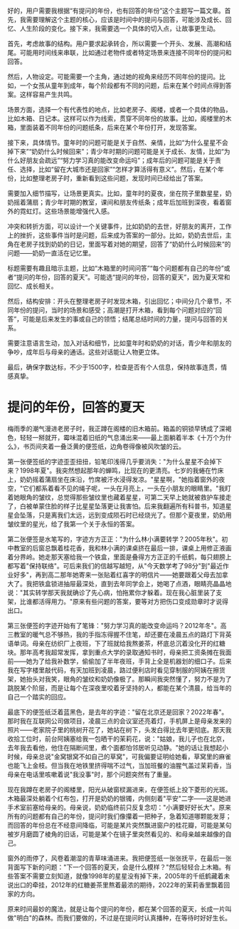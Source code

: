 <ReasoningChainRenderer>
好的，用户需要我根据“有提问的年份，也有回答的年份”这个主题写一篇文章。首先，我需要理解这个主题的核心，应该是时间中的提问与回答，可能涉及成长、回忆、人生阶段的变化。接下来，我需要选一个具体的切入点，让故事更生动。

首先，考虑故事的结构。用户要求起承转合，所以需要一个开头、发展、高潮和结尾。可能用时间线来串联，比如通过老物件或者特定场景来连接不同年份的提问和回答。

然后，人物设定。可能需要一个主角，通过她的视角来经历不同年份的提问。比如，一个女孩从童年到成年，每个阶段都有不同的问题，后来在某个时间点得到答案。这样容易产生共鸣。

场景方面，选择一个有代表性的地点，比如老房子、阁楼，或者一个具体的物品，比如木箱、日记本。这样可以作为线索，贯穿不同年份的故事。比如，阁楼里的木箱，里面装着不同年份的问题纸条，后来在某个年份打开，发现答案。

接下来，具体情节。童年时的问题可能是关于自然、亲情，比如“为什么星星不会掉下来”“奶奶什么时候回来”；青少年时期的问题可能是关于成长、友情，比如“为什么好朋友会疏远”“努力学习真的能改变命运吗”；成年后的问题可能是关于责任、选择，比如“留在大城市还是回家”“怎样才算活得有意义”。然后，在某个年份，比如整理老房子时，重新看到这些问题，发现时间已经给出了答案。

需要加入细节描写，让场景更真实。比如，童年时的夏夜，坐在院子里数星星，奶奶摇着蒲扇；青少年时期的教室，课间和朋友传纸条；成年后加班到深夜，看着窗外的霓虹灯。这些场景能增强代入感。

冲突和转折方面，可以设计一个关键事件，比如奶奶的去世，好朋友的离开，工作上的挫折，这些事件当时是问题，后来成为答案的一部分。比如，奶奶去世后，主角在老房子找到奶奶的日记，里面写着对她的期望，回答了“奶奶什么时候回来”的问题——奶奶一直活在记忆里。

标题需要有趣且暗示主题，比如“木箱里的时间问答”“每个问题都有自己的年份”或者“提问的年份，回答的夏天”。可能选“提问的年份，回答的夏天”，因为夏天常和回忆、成长相关。

然后，结构安排：开头在整理老房子时发现木箱，引出回忆；中间分几个章节，不同年份的提问，当时的场景和感受；高潮是打开木箱，看到每个问题对应的“回答”，可能是后来发生的事或自己的领悟；结尾总结时间的力量，提问与回答的关系。

需要注意语言生动，加入对话和细节，比如童年时和奶奶的对话，青少年和朋友的争吵，成年后与母亲的通话。这些对话能让人物更立体。

最后，确保字数达标，不少于1500字，检查是否有个人信息，保持故事连贯，情感真挚。

</ReasoningChainRenderer>



# 提问的年份，回答的夏天

梅雨季的潮气漫进老房子时，我正蹲在阁楼的旧木箱前。箱盖的铜锁早锈成了深褐色，轻轻一掰就开，霉味混着旧纸的气息涌出来——最上面躺着半本《十万个为什么》，书页间夹着一叠泛黄的便签纸，边角卷得像被风吹皱的云。

第一张便签纸的字迹歪歪扭扭，铅笔印浅得几乎要消失："为什么星星不会掉下来？1998年夏"。我突然想起那年的蝉鸣，比现在的更清亮。七岁的我蜷在竹床上，奶奶摇着蒲扇坐在床沿，竹席被汗水浸得发凉。"星星啊，"她指着窗外的夜空，"它们都系着看不见的绳子呢，一头在月亮上，一头在小朋友的眼睛里。"我盯着她眼角的皱纹，总觉得那些皱纹里也藏着星星，可第二天早上她就被救护车接走了，白被单蒙住脸的样子比星星坠落更让我害怕。后来我翻遍所有科普书，知道星星会坠落，只是离我们太远，远到变成陨石时已经烧光了。但那个夏夜里，奶奶用皱纹里的星光，给了我第一个关于永恒的答案。

第二张便签是水笔写的，字迹方方正正："为什么林小满要转学？2005年秋"。初中教室的后窗总飘着桂花香，我和林小满的课桌挤在最后一排，课桌上用修正液画着分界岭。她走那天塞给我一个铁盒，里面是叠得方方正正的千纸鹤，每只翅膀上都写着"保持联络"。可后来我们的信越写越短，从"今天数学考了98分"到"最近作业好多"，再到高二那年她寄来一张贴着红喜字的明信片——她要跟着父母去加拿大了。我把铁盒锁进抽屉最深处，直到去年同学会上，她喝了点酒，眼睛亮晶晶地说："其实转学那天我就确诊了先心病，怕拖累你才躲着。现在我心脏里装了支架，比谁都活得用力。"原来有些问题的答案，要等对方把伤口变成勋章时才说得出口。

第三张便签的字迹开始有了笔锋："努力学习真的能改变命运吗？2012年冬"。高三教室的暖气总不够热，我的手指冻得握不住笔，却还要在凌晨五点的路灯下背英语单词。母亲在纺织厂上夜班，下了班就给我熬姜茶，杯底总沉着没化开的红糖块。那年高考我超常发挥，拿到重点大学的录取通知书时，母亲把工资条摊在我面前——她为了给我补数学，偷偷加了半年夜班，手背上全是机器划的细口子。后来我在写字楼里敲代码，有天加班到凌晨，路过便利店时看见穿制服的阿姨在擦货架，她抬头对我笑，眼角的皱纹和奶奶像极了。那瞬间我突然懂了，努力不是为了跳脱某个阶层，而是让每个在深夜里咬着牙坚持的人，都能在某个清晨，给当年的自己一个踏实的回应。

最底下的便签纸泛着蓝黑色，是去年的字迹："留在北京还是回家？2022年春"。那时我在互联网公司做项目，凌晨三点的会议室还亮着灯，手机屏上是母亲发来的照片——老家院子里的桃树开花了，她站在树下，头发白得比去年更彻底。那天我收拾工位时，前台阿姨塞给我一包晒干的茉莉花，说："姑娘，我儿子也在北京，去年我去看他，他住在隔断间里，煮个面都怕邻居听见动静。"她的话让我想起小时候，母亲总说"金窝银窝不如自己的草窝"，可我偏要证明给她看，草窝里的麻雀也能飞上金枝。但当我在地铁里挤得喘不过气，当加班餐的油腥气盖过茉莉香，当母亲在电话里咳嗽着说"我没事"时，那个问题突然有了重量。

现在我蹲在老房子的阁楼里，阳光从破窗棂漏进来，在便签纸上投下菱形的光斑。木箱最深处躺着个红布包，打开是奶奶的银镯，内侧刻着"平安"二字——这是她进手术室前塞给母亲的。母亲说，奶奶临终前只反复念叨："小满要好好长大"。原来所有的问题都有自己的年份，提问时我们像攥着一把种子，急着知道哪颗能发芽；而回答的年份总在不经意间降临，可能是某片突然飘进窗户的桂花瓣，可能是某句被岁月磨圆了棱角的旧话，可能是某个在镜子里突然看见的、和母亲越来越像的自己。

窗外的雨停了，风卷着潮湿的青草味涌进来。我把便签纸一张张抚平，在最后一张背面写下新的问题："下一个回答的夏天，会是什么模样？"然后轻轻合上木箱。有些答案不需要立刻知道，就像1998年的星星没有掉下来，2005年的千纸鹤藏着未说出口的牵挂，2012年的红糖姜茶里熬着最浓的期待，2022年的茉莉香里飘着回家的方向。

原来时间最妙的魔法，就是让每个提问的年份，都在某个回答的夏天，长成一片叫做"明白"的森林。而我们要做的，不过是在提问时认真播种，在等待时好好生长。